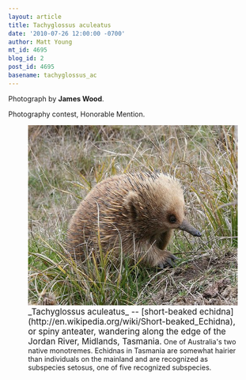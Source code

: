 ```yaml
---
layout: article
title: Tachyglossus aculeatus
date: '2010-07-26 12:00:00 -0700'
author: Matt Young
mt_id: 4695
blog_id: 2
post_id: 4695
basename: tachyglossus_ac
---
```

Photograph by **James Wood**.

Photography contest, Honorable Mention.


<figure>
<img src="/uploads/2010/wood.echidna.jpg" alt="wood.echidna.jpg" width="500" height="364" />
<figcaption markdown="span">
<big>_Tachyglossus aculeatus_ -- [short-beaked echidna](http://en.wikipedia.org/wiki/Short-beaked_Echidna), or spiny anteater, wandering along the edge of the Jordan River, Midlands, Tasmania.</big> One of Australia's two native monotremes. Echidnas in Tasmania are somewhat hairier than individuals on the mainland and are recognized as subspecies setosus, one of five recognized subspecies.

</figcaption>
</figure>
